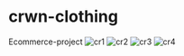 # crwn-clothing
Ecommerce-project 
![cr1](https://user-images.githubusercontent.com/37910311/123314061-fb5df880-d4de-11eb-9c3d-bcc427fa9b2c.jpg)
![cr2](https://user-images.githubusercontent.com/37910311/123314074-00bb4300-d4df-11eb-9b1b-699107c26557.jpg)
![cr3](https://user-images.githubusercontent.com/37910311/123314089-04e76080-d4df-11eb-943e-1f521d5a6214.jpg)
![cr4](https://user-images.githubusercontent.com/37910311/123314104-09137e00-d4df-11eb-9414-1f154aa61fb0.jpg)
